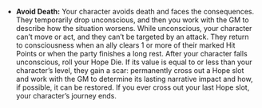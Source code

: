 - **Avoid Death:** Your character avoids death and faces the consequences. They temporarily drop unconscious, and then you work with the GM to describe how the situation worsens. While unconscious, your character can’t move or act, and they can’t be targeted by an attack. They return to consciousness when an ally clears 1 or more of their marked Hit Points or when the party finishes a long rest. After your character falls unconscious, roll your Hope Die. If its value is equal to or less than your character’s level, they gain a scar: permanently cross out a Hope slot and work with the GM to determine its lasting narrative impact and how, if possible, it can be restored. If you ever cross out your last Hope slot, your character’s journey ends.  